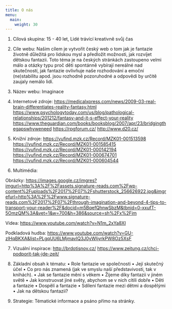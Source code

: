 ```yaml
---
title: O nás
menu:
  main:
    weight: 30
---
```


1. Cílová skupina: 15 - 40 let, Lidé trávící kreativně svůj čas        

2.  Cíle webu:
Našim cílem je vytvořit český web o tom jak je fantazie životně důležitá pro lidskou mysl a předložit možnosti, jak rozvíjet dětskou fantazii. Toto téma je na českých stránkách zastoupeno velmi málo a otázky typu proč děti spontánně vybírají nereálné nad skutečností, jak fantazie ovlivňuje naše rozhodování a emoční (ne)stabilitu apod. jsou rozhodně pozoruhodné a odpovědi by určitě zaujaly nemálo lidí. 

3. Název webu:  Imaginace  

4. Internetové zdroje:
https://medicalxpress.com/news/2009-03-real-brain-differentiates-reality-fantasy.html
https://www.psychologytoday.com/us/blog/pathological-relationships/201212/fantasy-and-it-s-effect-your-reality
https://www.theguardian.com/books/booksblog/2007/apr/23/bridgingthegapswhyweneed
https://rpgforum.cz/ 
http://www.d20.cz/ 

5.  Knižní zdroje:
https://vufind.mzk.cz/Record/MZK01-001513598
https://vufind.mzk.cz/Record/MZK01-001585415
https://vufind.mzk.cz/Record/MZK01-000142194
https://vufind.mzk.cz/Record/MZK01-000674701
https://vufind.mzk.cz/Record/MZK01-000604544

6. Multimédia:

Obrázky:
https://images.google.cz/imgres?imgurl=http%3A%2F%2Fassets.signature-reads.com%2Fwp-content%2Fuploads%2F2017%2F07%2Fshutterstock_256626922.jpg&imgrefurl=http%3A%2F%2Fwww.signature-reads.com%2F2017%2F07%2Fthrough-imagination-and-beyond-4-tips-to-transport-your-reader%2F&docid=m5BqefQhnwSbzM&tbnid=0-xxufT-5OmzQM%3A&vet=1&w=700&h=386&source=sh%2Fx%2Fim

Videa:
https://www.youtube.com/watch?v=N1m_2xYa8XI

Podkladová hudba: 
https://www.youtube.com/watch?v=GU-zlHqBKXA&list=PLgqUU6LMjmavIQ3J0yWljyrkPW8Oz5XsF

7. Vizuální inspirace:
http://brdotisnov.cz/
https://www.zeitung.cz/chci-podporit-tak-jde-zeit/

8.  Základní  obsah k tématu:
•	Role fantazie ve společnosti 
•	Její skutečný účel
•	Co pro nás znamená (jak ve smyslu naší představivosti, tak v knihách).
•	Jak se fantazie mění s věkem
•	Žijeme díky fantazii v jiném světě
•	Jak konstruovat jiné světy, abychom se v nich cítili dobře
•	Děti a fantazie
•	Dospělí a fantazie
•	Sdílení fantazie mezi dětmi a dospělými
•	Jak na dětskou fantazii?

9. Strategie:
Tématické informace a psáno přímo na stránky.



